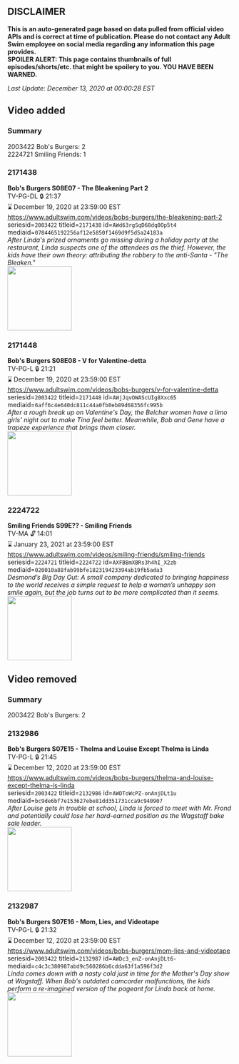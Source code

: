 ## DISCLAIMER
**This is an auto-generated page based on data pulled from official video APIs and is correct at time of publication. Please do not contact any Adult Swim employee on social media regarding any information this page provides.**  
**SPOILER ALERT: This page contains thumbnails of full episodes/shorts/etc. that might be spoilery to you. YOU HAVE BEEN WARNED.**  

_Last Update: December 13, 2020 at 00:00:28 EST_
## Video added
### Summary
2003422 Bob's Burgers: 2  
2224721 Smiling Friends: 1  
### 2171438
**Bob's Burgers S08E07 - The Bleakening Part 2**  
TV-PG-DL 🔒 21:37  
⌛ December 19, 2020 at 23:59:00 EST  
https://www.adultswim.com/videos/bobs-burgers/the-bleakening-part-2  
seriesid=`2003422` titleid=`2171438` id=`AWd63rgSqD68dq0Op5t4` mediaid=`0784465192256af12e5850f1469d9f5d5a24183a`  
_After Linda's prized ornaments go missing during a holiday party at the restaurant, Linda suspects one of the attendees as the thief. However, the kids have their own theory: attributing the robbery to the anti-Santa - "The Bleaken."_  
<a href="https://i.cdn.turner.com/adultswim/big/image-upload/thumbnails/thumb-2_image-15450597262919.jpg"><img src="https://i.cdn.turner.com/adultswim/big/image-upload/thumbnails/thumb-2_image-15450597262919.jpg" height="144px" /></a>
### 2171448
**Bob's Burgers S08E08 - V for Valentine-detta**  
TV-PG-L 🔒 21:21  
⌛ December 19, 2020 at 23:59:00 EST  
https://www.adultswim.com/videos/bobs-burgers/v-for-valentine-detta  
seriesid=`2003422` titleid=`2171448` id=`AWjJqvOWAScUIg8Xxc65` mediaid=`6aff6c4e640dc811c44a0fb0eb89d68356fc995b`  
_After a rough break up on Valentine's Day, the Belcher women have a limo girls' night out to make Tina feel better. Meanwhile, Bob and Gene have a trapeze experience that brings them closer._  
<a href="https://i.cdn.turner.com/adultswim/big/image-upload/thumbnails/thumb-2_image-154990210608314.jpg"><img src="https://i.cdn.turner.com/adultswim/big/image-upload/thumbnails/thumb-2_image-154990210608314.jpg" height="144px" /></a>
### 2224722
**Smiling Friends S99E?? - Smiling Friends**  
TV-MA 🔓 14:01  
⌛ January 23, 2021 at 23:59:00 EST  
https://www.adultswim.com/videos/smiling-friends/smiling-friends  
seriesid=`2224721` titleid=`2224722` id=`AXFBBmXBRs3h4hI_X2zb` mediaid=`020010a88fab99bfe182319423394ab19fb5ada3`  
_Desmond’s Big Day Out: A small company dedicated to bringing happiness to the world receives a simple request to help a woman’s unhappy son smile again, but the job turns out to be more complicated than it seems._  
<a href="https://media.cdn.adultswim.com/uploads/20200403/thumbnails/2_2043148580-SMILINGFRIENDS_online_thumb.jpg"><img src="https://media.cdn.adultswim.com/uploads/20200403/thumbnails/2_2043148580-SMILINGFRIENDS_online_thumb.jpg" height="144px" /></a>
## Video removed
### Summary
2003422 Bob's Burgers: 2  
### 2132986
**Bob's Burgers S07E15 - Thelma and Louise Except Thelma is Linda**  
TV-PG-L 🔒 21:45  
⌛ December 12, 2020 at 23:59:00 EST  
https://www.adultswim.com/videos/bobs-burgers/thelma-and-louise-except-thelma-is-linda  
seriesid=`2003422` titleid=`2132986` id=`AWDToWcPZ-onAnjDLt1u` mediaid=`bc9de6bf7e153627ebe81dd351731cca9c940907`  
_After Louise gets in trouble at school, Linda is forced to meet with Mr. Frond and potentially could lose her hard-earned position as the Wagstaff bake sale leader._  
<a href="https://i.cdn.turner.com/adultswim/big/image-upload/thumbnails/thumb-2_image-15163779965917.jpg"><img src="https://i.cdn.turner.com/adultswim/big/image-upload/thumbnails/thumb-2_image-15163779965917.jpg" height="144px" /></a>
### 2132987
**Bob's Burgers S07E16 - Mom, Lies, and Videotape**  
TV-PG-L 🔒 21:32  
⌛ December 12, 2020 at 23:59:00 EST  
https://www.adultswim.com/videos/bobs-burgers/mom-lies-and-videotape  
seriesid=`2003422` titleid=`2132987` id=`AWDc3_enZ-onAnjDLt6-` mediaid=`c4c3c380987abd9c560286b6cdda63f1a596f3d2`  
_Linda comes down with a nasty cold just in time for the Mother's Day show at Wagstaff. When Bob's outdated camcorder malfunctions, the kids perform a re-imagined version of the pageant for Linda back at home._  
<a href="https://i.cdn.turner.com/adultswim/big/image-upload/thumbnails/thumb-2_image-151700281557312.jpg"><img src="https://i.cdn.turner.com/adultswim/big/image-upload/thumbnails/thumb-2_image-151700281557312.jpg" height="144px" /></a>
